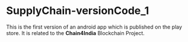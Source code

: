 # SupplyChain-versionCode_1
This is the first version of an android app which is published on the play store. It is related to the **Chain4India** Blockchain Project.
